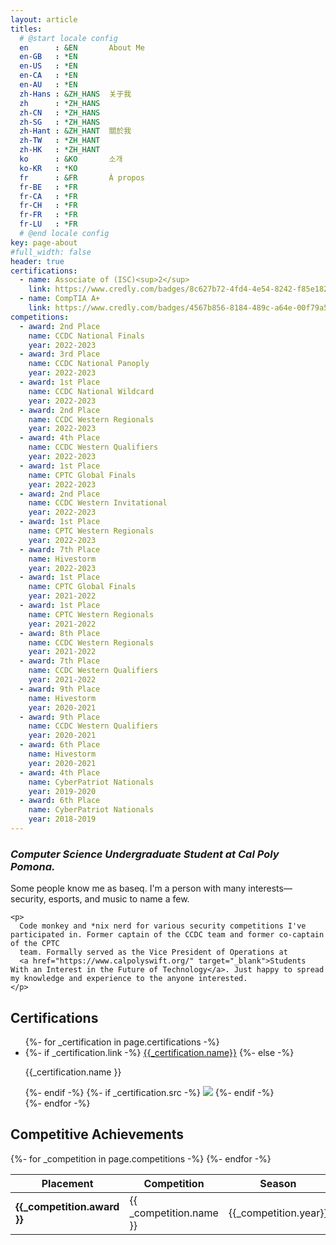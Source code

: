 ```yaml
---
layout: article
titles:
  # @start locale config
  en      : &EN       About Me
  en-GB   : *EN
  en-US   : *EN
  en-CA   : *EN
  en-AU   : *EN
  zh-Hans : &ZH_HANS  关于我
  zh      : *ZH_HANS
  zh-CN   : *ZH_HANS
  zh-SG   : *ZH_HANS
  zh-Hant : &ZH_HANT  關於我
  zh-TW   : *ZH_HANT
  zh-HK   : *ZH_HANT
  ko      : &KO       소개
  ko-KR   : *KO
  fr      : &FR       À propos
  fr-BE   : *FR
  fr-CA   : *FR
  fr-CH   : *FR
  fr-FR   : *FR
  fr-LU   : *FR
  # @end locale config
key: page-about
#full_width: false
header: true
certifications:
  - name: Associate of (ISC)<sup>2</sup>
    link: https://www.credly.com/badges/8c627b72-4fd4-4e54-8242-f85e18221b51
  - name: CompTIA A+
    link: https://www.credly.com/badges/4567b856-8184-489c-a64e-00f79a5fa502
competitions:
  - award: 2nd Place
    name: CCDC National Finals
    year: 2022-2023
  - award: 3rd Place
    name: CCDC National Panoply
    year: 2022-2023
  - award: 1st Place
    name: CCDC National Wildcard
    year: 2022-2023
  - award: 2nd Place
    name: CCDC Western Regionals
    year: 2022-2023
  - award: 4th Place
    name: CCDC Western Qualifiers
    year: 2022-2023
  - award: 1st Place
    name: CPTC Global Finals
    year: 2022-2023
  - award: 2nd Place
    name: CCDC Western Invitational
    year: 2022-2023
  - award: 1st Place
    name: CPTC Western Regionals
    year: 2022-2023
  - award: 7th Place 
    name: Hivestorm 
    year: 2022-2023
  - award: 1st Place
    name: CPTC Global Finals
    year: 2021-2022
  - award: 1st Place
    name: CPTC Western Regionals
    year: 2021-2022
  - award: 8th Place 
    name: CCDC Western Regionals 
    year: 2021-2022
  - award: 7th Place 
    name: CCDC Western Qualifiers 
    year: 2021-2022
  - award: 9th Place 
    name: Hivestorm 
    year: 2020-2021
  - award: 9th Place
    name: CCDC Western Qualifiers
    year: 2020-2021
  - award: 6th Place 
    name: Hivestorm 
    year: 2020-2021
  - award: 4th Place
    name: CyberPatriot Nationals 
    year: 2019-2020
  - award: 6th Place
    name: CyberPatriot Nationals 
    year: 2018-2019
---
```

<div id=about>
  <h3 ><i>Computer Science Undergraduate Student at Cal Poly Pomona. </i></h3>
  <div>
    <p>
      Some people know me as baseq. I'm a person with many interests&#8212;security, esports, and music to name a few.
    </p>

    <p>
      Code monkey and *nix nerd for various security competitions I've participated in. Former captain of the CCDC team and former co-captain of the CPTC
      team. Formally served as the Vice President of Operations at
      <a href="https://www.calpolyswift.org/" target="_blank">Students With an Interest in the Future of Technology</a>. Just happy to spread my knowledge and experience to the anyone interested.
    </p>
  </div>

  <div>
    <div>
      <h2>Certifications</h2>
    </div>
    <div class="certifications">
    <ul>
      {%- for _certification in page.certifications -%}
        <li>
        <div class="cert">
          {%- if _certification.link -%}
            <a href="{{ _certification.link }}" target="_blank">{{_certification.name}}</a>
          {%- else -%}
            <p>{{_certification.name }}</p>
          {%- endif -%}
          {%- if _certification.src -%}
            <img class="image image--md" src="{{_certification.src }}">
          {%- endif -%}
        </div>
        </li>
      {%- endfor -%}
    </ul>
  </div>
  
  <div>
    <div>
      <h2>Competitive Achievements</h2>
    </div>
    <table class="competitions">
      <thead>
          <tr>
              <th>Placement</th>
              <th>Competition</th>
              <th>Season</th>
          </tr>
      </thead>
      <tbody>
        {%- for _competition in page.competitions -%}
          <tr>
            <td><b>{{_competition.award }}</b></td>
            <td>{{ _competition.name }}</td>
            <td>{{_competition.year}}</td>
          </tr>
        {%- endfor -%}
      </tbody>
    </table>
  </div>
</div>
